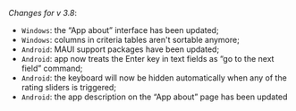 _Changes for v 3.8_:
- `Windows`: the “App about” interface has been updated;
- `Windows`: columns in criteria tables aren't sortable anymore;
- `Android`: MAUI support packages have been updated;
- `Android`: app now treats the Enter key in text fields as “go to the next field” command;
- `Android`: the keyboard will now be hidden automatically when any of the rating sliders is triggered;
- `Android`: the app description on the “App about” page has been updated
